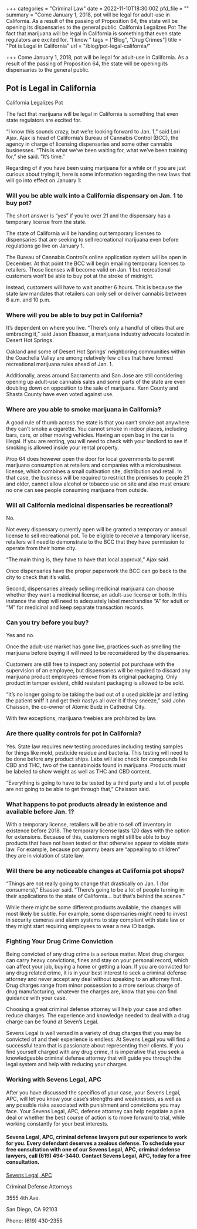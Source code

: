 +++
categories = "Criminal Law"
date = 2022-11-10T18:30:00Z
pfd_file = ""
summary = "Come January 1, 2018, pot will be legal for adult-use in California. As a result of the passing of Proposition 64, the state will be opening its dispensaries to the general public. California Legalizes Pot The fact that marijuana will be legal in California is something that even state regulators are excited for. “I know "
tags = ["Blog", "Drug Crimes"]
title = "Pot is Legal in California"
url = "/blog/pot-legal-california/"

+++
Come January 1, 2018, pot will be legal for adult-use in California. As a result of the passing of Proposition 64, the state will be opening its dispensaries to the general public.

## Pot is Legal in California

California Legalizes Pot

The fact that marijuana will be legal in California is something that even state regulators are excited for.

“I know this sounds crazy, but we’re looking forward to Jan. 1,” said Lori Ajax. Ajax is head of California’s Bureau of Cannabis Control (BCC), the agency in charge of licensing dispensaries and some other cannabis businesses. “This is what we’ve been waiting for, what we’ve been training for,” she said. “It’s time.”

Regarding of if you have been using marijuana for a while or if you are just curious about trying it, here is some information regarding the new laws that will go into effect on January 1:

### Will you be able walk into a California dispensary on Jan. 1 to buy pot?

The short answer is “yes” if you’re over 21 and the dispensary has a temporary license from the state.

The state of California will be handing out temporary licenses to dispensaries that are seeking to sell recreational marijuana even before regulations go live on January 1.

The Bureau of Cannabis Control’s online application system will be open in December. At that point the BCC will begin emailing temporary licenses to retailers. Those licenses will become valid on Jan. 1 but recreational customers won’t be able to buy pot at the stroke of midnight.

Instead, customers will have to wait another 6 hours. This is because the state law mandates that retailers can only sell or deliver cannabis between 6 a.m. and 10 p.m.

### Where will you be able to buy pot in California?

It’s dependent on where you live. “There’s only a handful of cities that are embracing it,” said Jason Elsasser, a marijuana industry advocate located in Desert Hot Springs.

Oakland and some of Desert Hot Springs’ neighboring communities within the Coachella Valley are among relatively few cities that have formed recreational marijuana rules ahead of Jan. 1.

Additionally, areas around Sacramento and San Jose are still considering opening up adult-use cannabis sales and some parts of the state are even doubling down on opposition to the sale of marijuana. Kern County and Shasta County have even voted against use.

### Where are you able to smoke marijuana in California?

A good rule of thumb across the state is that you can’t smoke pot anywhere they can’t smoke a cigarette. You cannot smoke in indoor places, including bars, cars, or other moving vehicles. Having an open bag in the car is illegal. If you are renting, you will need to check with your landlord to see if smoking is allowed inside your rental property.

Prop 64 does however open the door for local governments to permit marijuana consumption at retailers and companies with a microbusiness license, which combines a small cultivation site, distribution and retail. In that case, the business will be required to restrict the premises to people 21 and older, cannot allow alcohol or tobacco use on site and also must ensure no one can see people consuming marijuana from outside.

### Will all California medicinal dispensaries be recreational?

No.

Not every dispensary currently open will be granted a temporary or annual license to sell recreational pot. To be eligible to receive a temporary license, retailers will need to demonstrate to the BCC that they have permission to operate from their home city.

“The main thing is, they have to have that local approval,” Ajax said.

Once dispensaries have the proper paperwork the BCC can go back to the city to check that it’s valid.

Second, dispensaries already selling medicinal marijuana can choose whether they want a medicinal license, an adult-use license or both. In this instance the shop will need to adequately label merchandise “A” for adult or “M” for medicinal and keep separate transaction records.

### Can you try before you buy?

Yes and no.

Once the adult-use market has gone live, practices such as smelling the marijuana before buying it will need to be reconsidered by the dispensaries.

Customers are still free to inspect any potential pot purchase with the supervision of an employee, but dispensaries will be required to discard any marijuana product employees remove from its original packaging. Only product in tamper evident, child resistant packaging is allowed to be sold.

“It’s no longer going to be taking the bud out of a used pickle jar and letting the patient sniff it and get their nastys all over it if they sneeze,” said John Chaisson, the co-owner of Atomic Budz in Cathedral City.

With few exceptions, marijuana freebies are prohibited by law.

### Are there quality controls for pot in California?

Yes. State law requires new testing procedures including testing samples for things like mold, pesticide residue and bacteria. This testing will need to be done before any product ships. Labs will also check for compounds like CBD and THC, two of the cannabinoids found in marijuana. Products must be labeled to show weight as well as THC and CBD content.

“Everything is going to have to be tested by a third party and a lot of people are not going to be able to get through that,” Chaisson said.

### What happens to pot products already in existence and available before Jan. 1?

With a temporary license, retailers will be able to sell off inventory in existence before 2018. The temporary license lasts 120 days with the option for extensions. Because of this, customers might still be able to buy products that have not been tested or that otherwise appear to violate state law. For example, because pot gummy bears are “appealing to children” they are in violation of state law.

### Will there be any noticeable changes at California pot shops?

“Things are not really going to change that drastically on Jan. 1 (for consumers),” Elsasser said. “There’s going to be a lot of people turning in their applications to the state of California… but that’s behind the scenes.”

While there might be some different products available, the changes will most likely be subtle. For example, some dispensaries might need to invest in security cameras and alarm systems to stay compliant with state law or they might start requiring employees to wear a new ID badge.

### Fighting Your Drug Crime Conviction

Being convicted of any drug crime is a serious matter. Most drug charges can carry heavy convictions, fines and stay on your personal record, which can affect your job, buying a home or getting a loan. If you are convicted for any drug related crime, it is in your best interest to seek a criminal defense attorney and never accept any deal without speaking to an attorney first. Drug charges range from minor possession to a more serious charge of drug manufacturing, whatever the charges are, know that you can find guidance with your case.

Choosing a great criminal defense attorney will help your case and often reduce charges. The experience and knowledge needed to deal with a drug charge can be found at Seven’s Legal.

Sevens Legal is well versed in a variety of drug charges that you may be convicted of and their experience is endless. At Sevens Legal you will find a successful team that is passionate about representing their clients. If you find yourself charged with any drug crime, it is imperative that you seek a knowledgeable criminal defense attorney that will guide you through the legal system and help with reducing your charges

### Working with Sevens Legal, APC

After you have discussed the specifics of your case, your Sevens Legal, APC, will let you know your case’s strengths and weaknesses, as well as any possible risks associated with punishment and convictions you may face. Your Sevens Legal, APC, defense attorney can help negotiate a plea deal or whether the best course of action is to move forward to trial, while working constantly for your best interests.

#### Sevens Legal, APC, criminal defense lawyers put our experience to work for you. Every defendant deserves a zealous defense. To schedule your free consultation with one of our Sevens Legal, APC, criminal defense lawyers, call (619) 494-3440. Contact Sevens Legal, APC, today for a free consultation.

[Sevens Legal, APC](http://www.sevenslegal.com/ "Sevens Legal, APC")

Criminal Defense Attorneys

3555 4th Ave.

San Diego, CA 92103

Phone: (619) 430-2355